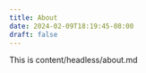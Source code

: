 ```yaml
---
title: About
date: 2024-02-09T18:19:45-08:00
draft: false
---
```


This is content/headless/about.md
